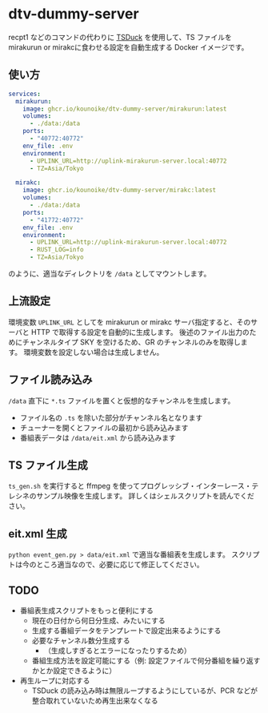 # dtv-dummy-server

recpt1 などのコマンドの代わりに [TSDuck](https://tsduck.io/) を使用して、TS ファイルを mirakurun or mirakcに食わせる設定を自動生成する Docker イメージです。

## 使い方

```yaml:compose.yaml
services:
  mirakurun:
    image: ghcr.io/kounoike/dtv-dummy-server/mirakurun:latest
    volumes:
      - ./data:/data
    ports:
      - "40772:40772"
    env_file: .env
    environment:
      - UPLINK_URL=http://uplink-mirakurun-server.local:40772
      - TZ=Asia/Tokyo

  mirakc:
    image: ghcr.io/kounoike/dtv-dummy-server/mirakc:latest
    volumes:
      - ./data:/data
    ports:
      - "41772:40772"
    env_file: .env
    environment:
      - UPLINK_URL=http://uplink-mirakurun-server.local:40772
      - RUST_LOG=info
      - TZ=Asia/Tokyo
```

のように、適当なディレクトリを `/data` としてマウントします。

## 上流設定

環境変数 `UPLINK_URL` としてを mirakurun or mirakc サーバ指定すると、そのサーバと HTTP で取得する設定を自動的に生成します。
後述のファイル出力のためにチャンネルタイプ SKY を空けるため、GR のチャンネルのみを取得します。
環境変数を設定しない場合は生成しません。

## ファイル読み込み

`/data` 直下に `*.ts` ファイルを置くと仮想的なチャンネルを生成します。

- ファイル名の `.ts` を除いた部分がチャンネル名となります
- チューナーを開くとファイルの最初から読み込みます
- 番組表データは `/data/eit.xml` から読み込みます

## TS ファイル生成

`ts_gen.sh` を実行すると ffmpeg を使ってプログレッシブ・インターレース・テレシネのサンプル映像を生成します。
詳しくはシェルスクリプトを読んでください。

## eit.xml 生成

`python event_gen.py > data/eit.xml` で適当な番組表を生成します。
スクリプトは今のところ適当なので、必要に応じて修正してください。

## TODO

- 番組表生成スクリプトをもっと便利にする
    - 現在の日付から何日分生成、みたいにする
    - 生成する番組データをテンプレートで設定出来るようにする
    - 必要なチャンネル数分生成する
        - （生成しすぎるとエラーになったりするため）
    - 番組生成方法を設定可能にする（例: 設定ファイルで何分番組を繰り返すかとか設定できるように）
- 再生ループに対応する
    - TSDuck の読み込み時は無限ループするようにしているが、PCR などが整合取れていないため再生出来なくなる
